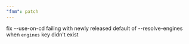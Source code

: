 ```yaml
---
"fnm": patch
---
```


fix --use-on-cd failing with newly released default of --resolve-engines when `engines` key didn't exist
